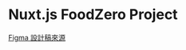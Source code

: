 # Nuxt.js FoodZero Project

[Figma 設計稿來源](<https://www.figma.com/design/9KDDHl7q8GW9uOeXeQHIPP/FoodZero-Restaurant-and-Food-for-Figma-Web-Template-(Community)?node-id=0-1&t=FcfLaDJW3qDDic2r-1>)
